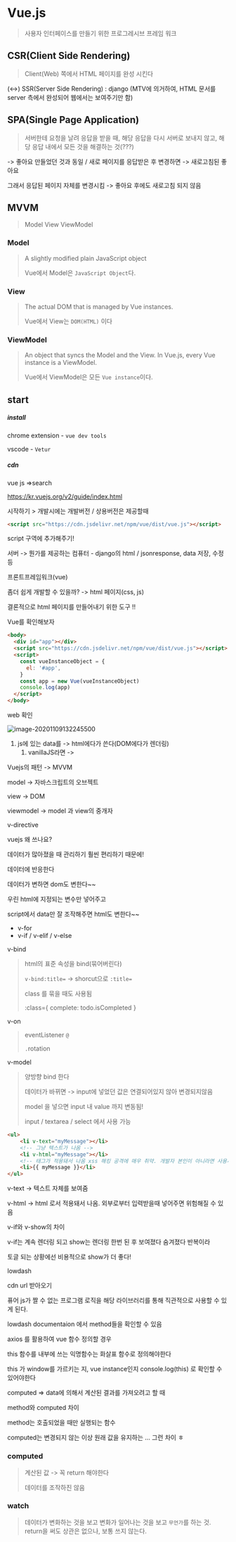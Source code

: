 # Vue.js

> 사용자 인터페이스를 만들기 위한 프로그레시브 프레임 워크



## CSR(Client Side Rendering)

> Client(Web) 쪽에서 HTML 페이지를 완성 시킨다

(<->) SSR(Server Side Rendering) : django (MTV에 의거하여, HTML 문서를 server 측에서 완성되어 웹에서는 보여주기만 함)



## SPA(Single Page Application)

> 서버한테 요청을 날려 응답을 받을 때, 해당 응답을 다시 서버로 보내지 않고, 해당 응답 내에서 모든 것을 해결하는 것(???)

-> 좋아요 만들었던 것과 동일 / 새로 페이지를 응답받은 후 변경하면 -> 새로고침된 좋아요

그래서 응답된 페이지 자체를 변경시킴 -> 좋아요 후에도 새로고침 되지 않음





## MVVM

> Model View ViewModel



### Model

> A slightly modified plain JavaScript object
>
> Vue에서 Model은 `JavaScript Object`다.



### View

> The actual DOM that is managed by Vue instances.
>
> Vue에서 View는 `DOM(HTML)` 이다



### ViewModel

> An object that syncs the Model and the View. In Vue.js, every Vue instance is a ViewModel. 
>
> Vue에서 ViewModel은 모든 `Vue instance`이다.





## start

##### install

chrome extension - `vue dev tools`

vscode - `Vetur`



##### cdn

vue js =>search

https://kr.vuejs.org/v2/guide/index.html

시작하기 > 개발시에는 개발버전 / 상용버전은 제공할때

```html
<script src="https://cdn.jsdelivr.net/npm/vue/dist/vue.js"></script>
```

script 구역에 추가해주기!





서버 -> 뭔가를 제공하는 컴퓨터 - django의 html / jsonresponse, data 저장, 수정 등



프론트프레임워크(vue)

좀더 쉽게 개발할 수 있을까? -> html 페이지(css, js)



결론적으로 html 페이지를 만들어내기 위한 도구 !!





Vue를 확인해보자

```html
<body>
  <div id="app"></div>
  <script src="https://cdn.jsdelivr.net/npm/vue/dist/vue.js"></script>
  <script>
    const vueInstanceObject = {
      el: '#app',
    }
    const app = new Vue(vueInstanceObject)
    console.log(app)
  </script>
</body>
```



web 확인

![image-20201109132245500](C:\Users\qbw00\AppData\Roaming\Typora\typora-user-images\image-20201109132245500.png)





1. js에 있는 data를 -> html에다가 쓴다(DOM에다가 렌더링)
   1. vanillaJS라면 ->





Vuejs의 패턴 -> MVVM



model  -> 자바스크립트의 오브젝트

view -> DOM

viewmodel -> model 과 view의 중개자



v-directive



vuejs 왜 쓰나요?

데이터가 많아졌을 때 관리하기 훨씬 편리하기 때문에!

데이터에 반응한다

데이터가 변하면 dom도 변한다~~



우린 html에 지정되는 변수만 넣어주고

script에서 data만 잘 조작해주면 html도 변한다~~



- v-for
- v-if / v-elif / v-else





v-bind

>  html의 표준 속성을 bind(묶어버린다)
>
> `v-bind:title=`  -> shorcut으로 `:title=`
>
> class 를 묶을 때도 사용됨
>
> :class={  complete: todo.isCompleted }



v-on

> eventListener `@`
>
> `.`rotation





v-model

> 양방향 bind 한다
>
> 데이터가 바뀌면 -> input에 넣었던 값은 연결되어있지 않아 변경되지않음
>
> model 을 넣으면 input 내 value 까지 변동됨!
>
> input / textarea / select 에서 사용 가능





```html
<ul>
    <li v-text="myMessage"></li>
    <!-- 그냥 텍스트가 나옴 -->
    <li v-html="myMessage"></li>
    <!-- 태그가 적용돼서 나옴 xss 해킹 공격에 매우 취약. 개발자 본인이 아니라면 사용시 매우 유의해야함-->
    <li>{{ myMessage }}</li>
</ul>
```



v-text -> 텍스트 자체를 보여줌

v-html -> html 로서 적용돼서 나옴. 외부로부터 입력받을때 넣어주면 위험해질 수 있음





v-if와 v-show의 차이

v-if는 계속 렌더링 되고 show는 렌더링 한번 된 후 보여졌다 숨겨졌다 반복이라

토글 되는 상황에선 비용적으로 show가 더 좋다!



lowdash

cdn url 받아오기

퓨어 js가 짤 수 없는 프로그램 로직을 해당 라이브러리를 통해 직관적으로 사용할 수 있게 된다.

lowdash documentaion 에서 method들을 확인할 수 있음

axios 를 활용하여 vue 함수 정의할 경우

this 함수를 내부에 쓰는 익명함수는 화살표 함수로 정의해야한다



this 가 window를 가르키는 지, vue instance인지 console.log(this) 로 확인할 수 있어야한다



computed => data에 의해서 계산된 결과를 가져오려고 할 때



method와 computed 차이

method는 호출되었을 때만 실행되는 함수

computed는 변경되지 않는 이상 원래 값을 유지하는 ... 그런 차이 ㅎ







### computed

> 계산된 값 -> 꼭 return 해야한다
>
> 데이터를 조작하진 않음

### watch

> 데이터가 변화하는 것을 보고 변화가 일어나는 것을 보고 `무언가`를 하는 것. return을 써도 상관은 없으나, 보통 쓰지 않는다.